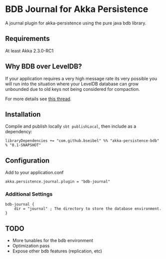 # BDB Journal for Akka Persistence
A journal plugin for akka-persistence using the pure java bdb library.

## Requirements
At least Akka 2.3.0-RC1

## Why BDB over LevelDB?
If your application requires a very high message rate its very possible you will run into the situation where
your LevelDB database can grow unbounded due to old keys not being considered for compaction.

For more details see [this thread](https://groups.google.com/forum/#!msg/leveldb/yL6h1mAOc20/vLU64RylIdMJ).


## Installation
Compile and publish locally `sbt publishLocal`, then include as a dependency:

    libraryDependencies += "com.github.bseibel" %% "akka-persistence-bdb" % "0.1-SNAPSHOT"

## Configuration

Add to your application.conf

    akka.persistence.journal.plugin = "bdb-journal"

### Additional Settings

```
bdb-journal {
    dir = "journal" ; The directory to store the database environment.
}
```


## TODO

- More tunables for the bdb environment
- Optimization pass
- Expose other bdb features (replication, etc)


